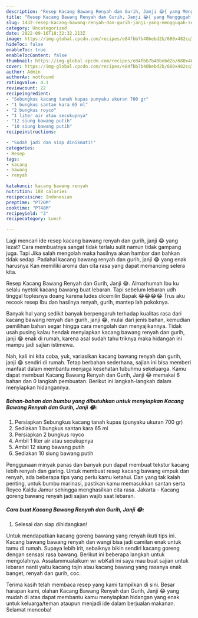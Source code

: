 ```yaml
---
description: "Resep Kacang Bawang Renyah dan Gurih, Janji 😂{ yang Menggugah Selera,  Menu Buat lebaran"
title: "Resep Kacang Bawang Renyah dan Gurih, Janji 😂{ yang Menggugah Selera,  Menu Buat lebaran"
slug: 1432-resep-kacang-bawang-renyah-dan-gurih-janji-yang-menggugah-selera-menu-buat-lebaran
category: Uncategorized
date: 2022-09-16T18:32:32.213Z
image: https://img-global.cpcdn.com/recipes/e84fbb7b40bebd2b/680x482cq70/kacang-bawang-renyah-dan-gurih-janji-foto-resep-utama.jpg
hideToc: false
enableToc: true
enableTocContent: false
thumbnail: https://img-global.cpcdn.com/recipes/e84fbb7b40bebd2b/680x482cq70/kacang-bawang-renyah-dan-gurih-janji-foto-resep-utama.jpg
cover: https://img-global.cpcdn.com/recipes/e84fbb7b40bebd2b/680x482cq70/kacang-bawang-renyah-dan-gurih-janji-foto-resep-utama.jpg
author: Admin
authorAv: notfound
ratingvalue: 4.1
reviewcount: 22
recipeingredient:
- "Sebungkus kacang tanah kupas punyaku ukuran 700 gr"
- "1 bungkus santan kara 65 ml"
- "2 bungkus royco"
- "1 liter air atau secukupnya"
- "12 siung bawang putih"
- "10 siung bawang putih"
recipeinstructions:

- "Sudah jadi dan siap dinikmati!"
categories:
- Resep
tags:
- kacang
- bawang
- renyah

katakunci: kacang bawang renyah 
nutrition: 188 calories
recipecuisine: Indonesian
preptime: "PT20M"
cooktime: "PT48M"
recipeyield: "3"
recipecategory: Lunch

---
```



Lagi mencari ide resep kacang bawang renyah dan gurih, janji 😂 yang lezat? Cara membuatnya sangat tidak terlalu sulit namun tidak gampang juga. Tapi Jika salah mengolah maka hasilnya akan hambar dan bahkan tidak sedap. Padahal kacang bawang renyah dan gurih, janji 😂 yang enak harusnya Kan memiliki aroma dan cita rasa yang dapat memancing selera kita.


Resep Kacang Bawang Renyah dan Gurih, Janji 😂. Almarhumah Ibu ku selalu nyetok kacang bawang buat lebaran. Tapi sebelum lebaran udh tinggal toplesnya doang karena ludes dicemilin Bapak 😂😂😂😂 Trus aku recook resep Ibu dan hasilnya renyah, gurih, mantep lah pokoknya.

Banyak hal yang sedikit banyak berpengaruh terhadap kualitas rasa dari kacang bawang renyah dan gurih, janji 😂, mulai dari jenis bahan, kemudian pemilihan bahan segar hingga cara mengolah dan menyajikannya. Tidak usah pusing kalau hendak menyiapkan kacang bawang renyah dan gurih, janji 😂 enak di rumah, karena asal sudah tahu triknya maka hidangan ini mampu jadi sajian istimewa.


Nah, kali ini kita coba, yuk, variasikan kacang bawang renyah dan gurih, janji 😂 sendiri di rumah. Tetap berbahan sederhana, sajian ini bisa memberi manfaat dalam membantu menjaga kesehatan tubuhmu sekeluarga. Kamu dapat membuat Kacang Bawang Renyah dan Gurih, Janji 😂 memakai 6 bahan dan 0 langkah pembuatan. Berikut ini langkah-langkah dalam menyiapkan hidangannya.

<!--inarticleads1-->

##### Bahan-bahan dan bumbu yang dibutuhkan untuk menyiapkan Kacang Bawang Renyah dan Gurih, Janji 😂:

1. Persiapkan Sebungkus kacang tanah kupas (punyaku ukuran 700 gr)
1. Sediakan 1 bungkus santan kara 65 ml
1. Persiapkan 2 bungkus royco
1. Ambil 1 liter air atau secukupnya
1. Ambil 12 siung bawang putih
1. Sediakan 10 siung bawang putih


Penggunaan minyak panas dan banyak pun dapat membuat tekstur kacang lebih renyah dan garing. Untuk membuat resep kacang bawang empuk dan renyah, ada beberapa tips yang perlu kamu ketahui. Dan yang tak kalah penting, untuk bumbu marinasi, pastikan kamu memasukkan santan serta Royco Kaldu Jamur sehingga menghasilkan cita rasa. Jakarta - Kacang goreng bawang renyah jadi sajian wajib saat lebaran. 

<!--inarticleads2-->

##### Cara buat Kacang Bawang Renyah dan Gurih, Janji 😂:


1. Selesai dan siap dihidangkan!

Untuk mendapatkan kacang goreng bawang yang renyah ikuti tips ini. Kacang bawang bawang renyah dan wangi bisa jadi camilan enak untuk tamu di rumah. Supaya lebih irit, sebaiknya bikin sendiri kacang goreng dengan sensasi rasa bawang. Berikut ini beberapa langkah untuk mengolahnya. Assalammualaikum wr wbKali ini saya mau buat sajian untuk lebaran nanti yaitu kacang tojin atau kacang bawang yang rasanya enak banget, renyah dan gurih, coc. 

Terima kasih telah membaca resep yang kami tampilkan di sini. Besar harapan kami, olahan Kacang Bawang Renyah dan Gurih, Janji 😂 yang mudah di atas dapat membantu kamu menyiapkan hidangan yang enak untuk keluarga/teman ataupun menjadi ide dalam berjualan makanan. Selamat mencoba!
